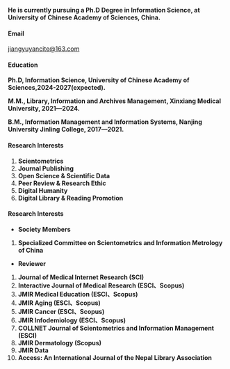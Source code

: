 
**He is currently pursuing a Ph.D Degree in Information Science, at University of Chinese Academy of Sciences, China.**

#### Email
jiangyuyancite@163.com

#### Education
**Ph.D, Information Science, University of Chinese Academy of Sciences,2024-2027(expected).**

**M.M., Library, Information and Archives Management, Xinxiang Medical University, 2021—2024.**

**B.M., Information Management and Information Systems, Nanjing University Jinling College, 2017—2021.**

#### Research Interests
1.	**Scientometrics**
2.	**Journal Publishing**
3.	**Open Science & Scientific Data**
4.	**Peer Review & Research Ethic**
5.	**Digital Humanity**
6.	**Digital Library & Reading Promotion**

#### Research Interests
- **Society Members**
1. **Specialized Committee on Scientometrics and Information Metrology of China**
- **Reviewer**
1. **Journal of Medical Internet Research (SCI)**
2. **Interactive Journal of Medical Research (ESCI、Scopus)**
3. **JMIR Medical Education (ESCI、Scopus)**
4. **JMIR Aging (ESCI、Scopus)**
5. **JMIR Cancer (ESCI、Scopus)**
6. **JMIR Infodemiology (ESCI、Scopus)**
7. **COLLNET Journal of Scientometrics and Information Management (ESCI)**
8. **JMIR Dermatology (Scopus)**
9. **JMIR Data**
10. **Access: An International Journal of the Nepal Library Association**

